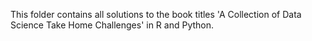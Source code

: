 This folder contains all solutions to the book titles 'A Collection of Data Science Take Home Challenges' in R and Python.
